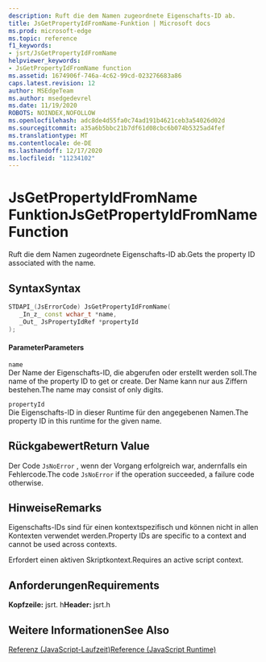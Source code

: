 ```yaml
---
description: Ruft die dem Namen zugeordnete Eigenschafts-ID ab.
title: JsGetPropertyIdFromName-Funktion | Microsoft docs
ms.prod: microsoft-edge
ms.topic: reference
f1_keywords:
- jsrt/JsGetPropertyIdFromName
helpviewer_keywords:
- JsGetPropertyIdFromName function
ms.assetid: 1674906f-746a-4c62-99cd-023276683a86
caps.latest.revision: 12
author: MSEdgeTeam
ms.author: msedgedevrel
ms.date: 11/19/2020
ROBOTS: NOINDEX,NOFOLLOW
ms.openlocfilehash: adc8de4d55fa0c74ad191b4621ceb3a54026d02d
ms.sourcegitcommit: a35a6b5bbc21b7df61d08cbc6b074b5325ad4fef
ms.translationtype: MT
ms.contentlocale: de-DE
ms.lasthandoff: 12/17/2020
ms.locfileid: "11234102"
---
```

# <span data-ttu-id="9c323-103">JsGetPropertyIdFromName Funktion</span><span class="sxs-lookup"><span data-stu-id="9c323-103">JsGetPropertyIdFromName Function</span></span>

<span data-ttu-id="9c323-104">Ruft die dem Namen zugeordnete Eigenschafts-ID ab.</span><span class="sxs-lookup"><span data-stu-id="9c323-104">Gets the property ID associated with the name.</span></span>  
  
## <span data-ttu-id="9c323-105">Syntax</span><span class="sxs-lookup"><span data-stu-id="9c323-105">Syntax</span></span>  
  
```cpp  
STDAPI_(JsErrorCode) JsGetPropertyIdFromName(  
   _In_z_ const wchar_t *name,  
   _Out_ JsPropertyIdRef *propertyId  
);  
```  
  
#### <span data-ttu-id="9c323-106">Parameter</span><span class="sxs-lookup"><span data-stu-id="9c323-106">Parameters</span></span>  
 `name`  
 <span data-ttu-id="9c323-107">Der Name der Eigenschafts-ID, die abgerufen oder erstellt werden soll.</span><span class="sxs-lookup"><span data-stu-id="9c323-107">The name of the property ID to get or create.</span></span> <span data-ttu-id="9c323-108">Der Name kann nur aus Ziffern bestehen.</span><span class="sxs-lookup"><span data-stu-id="9c323-108">The name may consist of only digits.</span></span>  
  
 `propertyId`  
 <span data-ttu-id="9c323-109">Die Eigenschafts-ID in dieser Runtime für den angegebenen Namen.</span><span class="sxs-lookup"><span data-stu-id="9c323-109">The property ID in this runtime for the given name.</span></span>  
  
## <span data-ttu-id="9c323-110">Rückgabewert</span><span class="sxs-lookup"><span data-stu-id="9c323-110">Return Value</span></span>  
 <span data-ttu-id="9c323-111">Der Code `JsNoError` , wenn der Vorgang erfolgreich war, andernfalls ein Fehlercode.</span><span class="sxs-lookup"><span data-stu-id="9c323-111">The code `JsNoError` if the operation succeeded, a failure code otherwise.</span></span>  
  
## <span data-ttu-id="9c323-112">Hinweise</span><span class="sxs-lookup"><span data-stu-id="9c323-112">Remarks</span></span>  
 <span data-ttu-id="9c323-113">Eigenschafts-IDs sind für einen kontextspezifisch und können nicht in allen Kontexten verwendet werden.</span><span class="sxs-lookup"><span data-stu-id="9c323-113">Property IDs are specific to a context and cannot be used across contexts.</span></span>  
  
 <span data-ttu-id="9c323-114">Erfordert einen aktiven Skriptkontext.</span><span class="sxs-lookup"><span data-stu-id="9c323-114">Requires an active script context.</span></span>  
  
## <span data-ttu-id="9c323-115">Anforderungen</span><span class="sxs-lookup"><span data-stu-id="9c323-115">Requirements</span></span>  
 <span data-ttu-id="9c323-116">**Kopfzeile:** jsrt. h</span><span class="sxs-lookup"><span data-stu-id="9c323-116">**Header:** jsrt.h</span></span>  
  
## <span data-ttu-id="9c323-117">Weitere Informationen</span><span class="sxs-lookup"><span data-stu-id="9c323-117">See Also</span></span>  
 [<span data-ttu-id="9c323-118">Referenz (JavaScript-Laufzeit)</span><span class="sxs-lookup"><span data-stu-id="9c323-118">Reference (JavaScript Runtime)</span></span>](../chakra-hosting/reference-javascript-runtime.md)
